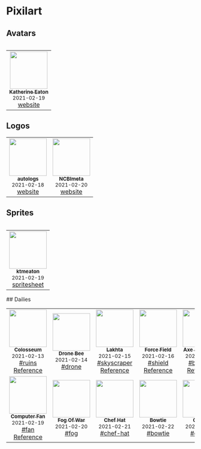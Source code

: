 # Pixilart

## Avatars

<table>
<table>
  <tr>
    <td align='center'>
        <a href='https://raw.githubusercontent.com/ktmeaton/pixilart/master/avatars/ktmeaton.png'>
            <img src='https://raw.githubusercontent.com/ktmeaton/pixilart/master/avatars/ktmeaton.png' width='100px;' alt=''/>
            <br />
            <sub>
                <b>Katherine Eaton</b>
            </sub>
        </a>
        <br />
        <small>2021-02-19</small>
        <br />
        <a href='https://ktmeaton.github.io/'>website</a>
    </td>
  </tr>
</table>
</table>

## Logos

<table>
  <tr>
    <td align='center'>
        <a href='https://raw.githubusercontent.com/ktmeaton/pixilart/master/logos/autologs/autologs.png'>
            <img src='https://raw.githubusercontent.com/ktmeaton/pixilart/master/logos/autologs/autologs.png' width='100px;' alt=''/>
            <br />
            <sub>
                <b>autologs</b>
            </sub>
        </a>
        <br />
        <small>2021-02-18</small>
        <br />
        <a href='https://ktmeaton.github.io/autologs/'>website</a>
    </td>
    <td align='center'>
        <a href='https://raw.githubusercontent.com/ktmeaton/pixilart/master/logos/ncbimeta/ncbimeta.png'>
            <img src='https://raw.githubusercontent.com/ktmeaton/pixilart/master/logos/ncbimeta/ncbimeta.png' width='100px;' alt=''/>
            <br />
            <sub>
                <b>NCBImeta</b>
            </sub>
        </a>
        <br />
        <small>2021-02-20</small>
        <br />
        <a href='https://ktmeaton.github.io/ncbimeta/'>website</a>
    </td>    
  </tr>
</table>

## Sprites

<table>
<table>
  <tr>
    <td align='center'>
        <a href='https://raw.githubusercontent.com/ktmeaton/pixilart/master/sprites/ktmeaton.png'>
            <img src='https://raw.githubusercontent.com/ktmeaton/pixilart/master/sprites/ktmeaton.png' width='100px;' alt=''/>
            <br />
            <sub>
                <b>ktmeaton</b>
            </sub>
        </a>
        <br />
        <small>2021-02-19</small>
        <br />
        <a href='https://raw.githubusercontent.com/ktmeaton/pixilart/master/sprites/spritesheet_ktmeaton.png'>spritesheet</a>
    </td>
  </tr>
</table>
</table>
## Dailies

<table>
  <tr>
    <td align='center'>
        <a href='https://raw.githubusercontent.com/ktmeaton/pixilart/master/dailies/2021/02/13_ruins_Colosseum.png'>
            <img src='https://raw.githubusercontent.com/ktmeaton/pixilart/master/dailies/2021/02/13_ruins_Colosseum.png' width='100px;' alt=''/>
            <br />
            <sub>
                <b>Colosseum</b>
            </sub>
        </a>
        <br />
        <small>2021-02-13</small>
        <br />
        <a href='https://www.pixilart.com/search?term=ruins'>#ruins</a>
        <br />
        <a href='https://upload.wikimedia.org/wikipedia/commons/thumb/d/de/Colosseo_2020.jpg/800px-Colosseo_2020.jpg'>Reference</a>          
    </td>
    <td align='center'>
        <a href='https://raw.githubusercontent.com/ktmeaton/pixilart/master/dailies/2021/02/14_drone_Drone-Bee.png'>
            <img src='https://raw.githubusercontent.com/ktmeaton/pixilart/master/dailies/2021/02/14_drone_Drone-Bee.png' width='100px;' alt=''/>
            <br />
            <sub>
                <b>Drone Bee</b>
            </sub>
        </a>
        <br />
        <small>2021-02-14</small>
        <br />
        <a href='https://www.pixilart.com/search?term=drone'>#drone</a>
    </td>
    <td align='center'>
        <a href='https://raw.githubusercontent.com/ktmeaton/pixilart/master/dailies/2021/02/15_skyscraper_Lakhta.png'>
            <img src='https://raw.githubusercontent.com/ktmeaton/pixilart/master/dailies/2021/02/15_skyscraper_Lakhta.png' width='100px;' alt=''/>
            <br />
            <sub>
                <b>Lakhta</b>
            </sub>
        </a>
        <br />
        <small>2021-02-15</small>
        <br />
        <a href='https://www.pixilart.com/search?term=skyscraper'>#skyscraper</a>
        <br />
        <a href='https://www.wernersobek.de/app/uploads/2020/01/dji_0996-1024x682.jpg'>Reference</a>            
    </td>
    <td align='center'>
        <a href='https://raw.githubusercontent.com/ktmeaton/pixilart/master/dailies/2021/02/16_shield_Force-Field.png'>
            <img src='https://raw.githubusercontent.com/ktmeaton/pixilart/master/dailies/2021/02/16_shield_Force-Field.png' width='100px;' alt=''/>
            <br />
            <sub>
                <b>Force Field</b>
            </sub>
        </a>
        <br />
        <small>2021-02-16</small>
        <br />
        <a href='https://www.pixilart.com/search?term=shield'>#shield</a>
        <br />
        <a href='https://ak.picdn.net/shutterstock/videos/33442261/thumb/12.jpg'>Reference</a>          
    </td>
    <td align='center'>
        <a href='https://raw.githubusercontent.com/ktmeaton/pixilart/master/dailies/2021/02/17_building_Axe-&-Hammer.png'>
            <img src='https://raw.githubusercontent.com/ktmeaton/pixilart/master/dailies/2021/02/17_building_Axe-&-Hammer_96px.png' width='100px;' alt=''/>
            <br />
            <sub>
                <b>Axe & Hammer</b>
            </sub>
        </a>
        <br />
        <small>2021-02-17</small>
        <br />
        <a href='https://www.pixilart.com/search?term=building'>#building</a>
        <br />
        <a href='https://images.squarespace-cdn.com/content/5ea3545e62992635385a39f0/1587762319980-46AFTVDK2PGUB1M1B5Y7/Hammer+%26+Axe+%281%29.png?content-type=image%2Fpng'>Reference</a>           
    </td>
    <td align='center'>
        <a href='https://raw.githubusercontent.com/ktmeaton/pixilart/master/dailies/2021/02/18_lion-Leo.png'>
            <img src='https://raw.githubusercontent.com/ktmeaton/pixilart/master/dailies/2021/02/18_lion-Leo.png' width='100px;' alt=''/>
            <br />
            <sub>
                <b>Leo</b>
            </sub>
        </a>
        <br />
        <small>2021-02-18</small>
        <br />
        <a href='https://www.pixilart.com/search?term=lion'>#lion</a>
        <br />
        <a href='https://png.pngtree.com/element_our/20190531/ourlarge/pngtree-cartoon-cute-little-lion-running-png-transparent-bottom-image_1305384.jpg'>Reference</a>        
    </td>
  </tr>
  <tr>
    <td align='center'>
        <a href='https://raw.githubusercontent.com/ktmeaton/pixilart/master/dailies/2021/02/19_fan_Computer-Fan.png'>
            <img src='https://raw.githubusercontent.com/ktmeaton/pixilart/master/dailies/2021/02/19_fan_Computer-Fan.png' width='100px;' alt=''/>
            <br />
            <sub>
                <b>Computer Fan</b>
            </sub>
        </a>
        <br />
        <small>2021-02-19</small>
        <br />
        <a href='https://www.pixilart.com/search?term=fan'>#fan</a>
        <br />
        <a href='https://nzxt-site-media.s3-us-west-2.amazonaws.com/uploads/product/cover_image_content/804/card_2c6de1ef58b298d1.png'>Reference</a>           
    </td>
    <td align='center'>
        <a href='https://raw.githubusercontent.com/ktmeaton/pixilart/master/dailies/2021/02/20_fog_Fog-Of-War.png'>
            <img src='https://raw.githubusercontent.com/ktmeaton/pixilart/master/dailies/2021/02/20_fog_Fog-Of-War.png' width='100px;' alt=''/>
            <br />
            <sub>
                <b>Fog Of War</b>
            </sub>
        </a>
        <br />
        <small>2021-02-20</small>
        <br />
        <a href='https://www.pixilart.com/search?term=fog'>#fog</a>       
    </td>      
    <td align='center'>
        <a href='https://raw.githubusercontent.com/ktmeaton/pixilart/master/dailies/2021/02/21_chef-hat_Chef-Hat.png'>
            <img src='https://raw.githubusercontent.com/ktmeaton/pixilart/master/dailies/2021/02/21_chef-hat_Chef-Hat_96px.png' width='100px;' alt=''/>
            <br />
            <sub>
                <b>Chef Hat</b>
            </sub>
        </a>
        <br />
        <small>2021-02-21</small>
        <br />
        <a href='https://www.pixilart.com/search?term=chef-hat'>#chef-hat</a>     
    </td>   
    <td align='center'>
        <a href='https://raw.githubusercontent.com/ktmeaton/pixilart/master/dailies/2021/02/22_bowtie_Bowtie.png'>
            <img src='https://raw.githubusercontent.com/ktmeaton/pixilart/master/dailies/2021/02/22_bowtie_Bowtie_96px.png' width='100px;' alt=''/>
            <br />
            <sub>
                <b>Bowtie</b>
            </sub>
        </a>
        <br />
        <small>2021-02-22</small>
        <br />
        <a href='https://www.pixilart.com/search?term=bowtie'>#bowtie</a>        
    </td>   
    <td align='center'>
        <a href='https://raw.githubusercontent.com/ktmeaton/pixilart/master/dailies/2021/02/23_cherry_Cherry.png'>
            <img src='https://raw.githubusercontent.com/ktmeaton/pixilart/master/dailies/2021/02/23_cherry_Cherry_96px.png' width='100px;' alt=''/>
            <br />
            <sub>
                <b>Cherry</b>
            </sub>
        </a>
        <br />
        <small>2021-02-23</small>
        <br />
        <a href='https://www.pixilart.com/search?term=cherry'>#cherry</a>        
    </td>     
    <td align='center'>
        <a href='https://raw.githubusercontent.com/ktmeaton/pixilart/master/dailies/2021/02/24_flash-drive_Flash-Drive.png'>
            <img src='https://raw.githubusercontent.com/ktmeaton/pixilart/master/dailies/2021/02/24_flash-drive_Flash-Drive_96px.png' width='100px;' alt=''/>
            <br />
            <sub>
                <b>Flash Drive</b>
            </sub>
        </a>
        <br />
        <small>2021-02-24</small>
        <br />
        <a href='https://www.pixilart.com/search?term=flash-drive'>#flash-drive</a>        
    </td>        
  </tr>
</table>

